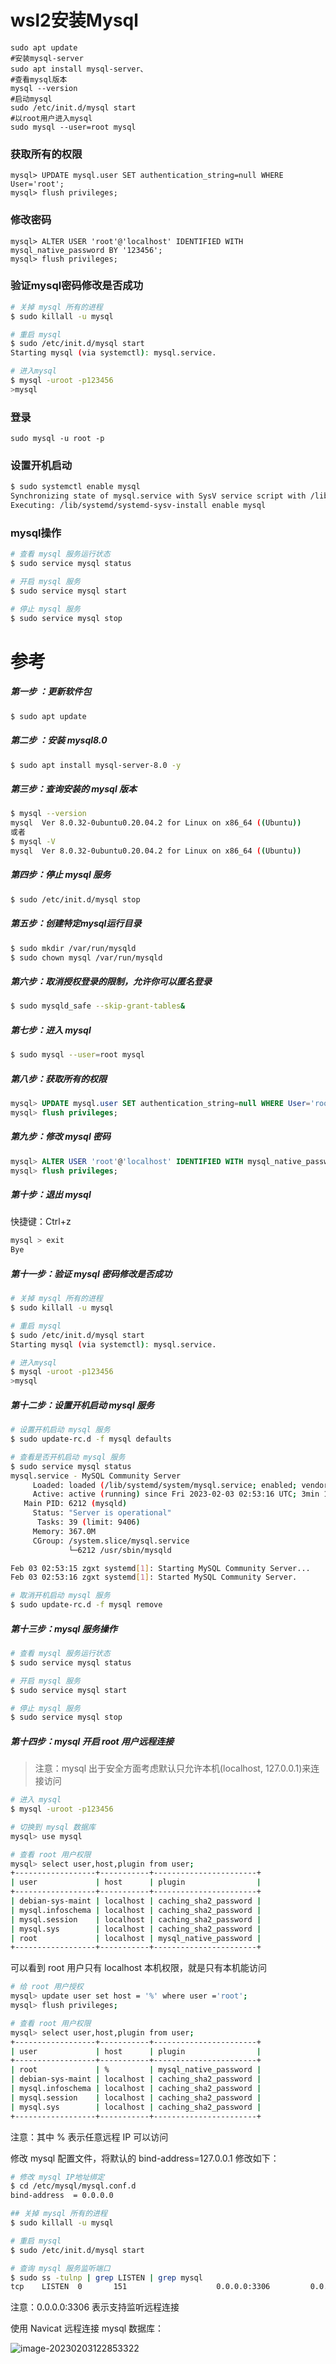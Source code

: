 # wsl2安装Mysql

```shell
sudo apt update
#安装mysql-server
sudo apt install mysql-server、
#查看mysql版本
mysql --version
#启动mysql
sudo /etc/init.d/mysql start
#以root用户进入mysql
sudo mysql --user=root mysql
```
### 获取所有的权限

```mysql
mysql> UPDATE mysql.user SET authentication_string=null WHERE User='root';
mysql> flush privileges; 
```

### 修改密码

```mysql
mysql> ALTER USER 'root'@'localhost' IDENTIFIED WITH mysql_native_password BY '123456';
mysql> flush privileges;
```

### 验证mysql密码修改是否成功

```sh
# 关掉 mysql 所有的进程
$ sudo killall -u mysql

# 重启 mysql
$ sudo /etc/init.d/mysql start
Starting mysql (via systemctl): mysql.service.

# 进入mysql
$ mysql -uroot -p123456
>mysql
```

### 登录

```shell
sudo mysql -u root -p
```

### 设置开机启动

```sh
$ sudo systemctl enable mysql
Synchronizing state of mysql.service with SysV service script with /lib/systemd/systemd-sysv-install.
Executing: /lib/systemd/systemd-sysv-install enable mysql
```

### mysql操作

```sh
# 查看 mysql 服务运行状态
$ sudo service mysql status

# 开启 mysql 服务
$ sudo service mysql start

# 停止 mysql 服务
$ sudo service mysql stop
```



# 参考

##### 第一步 ：更新软件包

```bash
$ sudo apt update 
```

##### 第二步 ：安装 mysql8.0

```bash
$ sudo apt install mysql-server-8.0 -y
```

##### 第三步：查询安装的 mysql 版本

```bash
$ mysql --version
mysql  Ver 8.0.32-0ubuntu0.20.04.2 for Linux on x86_64 ((Ubuntu))
或者
$ mysql -V
mysql  Ver 8.0.32-0ubuntu0.20.04.2 for Linux on x86_64 ((Ubuntu))
```

##### 第四步：停止 mysql 服务

```bash
$ sudo /etc/init.d/mysql stop
```

##### 第五步：创建特定mysql运行目录

```bash
$ sudo mkdir /var/run/mysqld
$ sudo chown mysql /var/run/mysqld
```

##### 第六步：取消授权登录的限制，允许你可以匿名登录

```bash
$ sudo mysqld_safe --skip-grant-tables&
```

##### 第七步：进入 mysql

```bash
$ sudo mysql --user=root mysql
```

##### 第八步：获取所有的权限

```sql
mysql> UPDATE mysql.user SET authentication_string=null WHERE User='root';
mysql> flush privileges; 
```

##### 第九步：修改 mysql 密码

```sql
mysql> ALTER USER 'root'@'localhost' IDENTIFIED WITH mysql_native_password BY '123456';
mysql> flush privileges;
```

##### 第十步：退出 mysql

快捷键：Ctrl+z

```bash
mysql > exit
Bye
```

##### 第十一步：验证 mysql 密码修改是否成功

```bash
# 关掉 mysql 所有的进程
$ sudo killall -u mysql

# 重启 mysql
$ sudo /etc/init.d/mysql start
Starting mysql (via systemctl): mysql.service.

# 进入mysql
$ mysql -uroot -p123456
>mysql
```

##### 第十二步：设置开机启动 mysql 服务

```bash
# 设置开机启动 mysql 服务
$ sudo update-rc.d -f mysql defaults

# 查看是否开机启动 mysql 服务
$ sudo service mysql status
mysql.service - MySQL Community Server
     Loaded: loaded (/lib/systemd/system/mysql.service; enabled; vendor preset: enabled)
     Active: active (running) since Fri 2023-02-03 02:53:16 UTC; 3min 18s ago
   Main PID: 6212 (mysqld)
     Status: "Server is operational"
      Tasks: 39 (limit: 9406)
     Memory: 367.0M
     CGroup: /system.slice/mysql.service
             └─6212 /usr/sbin/mysqld

Feb 03 02:53:15 zgxt systemd[1]: Starting MySQL Community Server...
Feb 03 02:53:16 zgxt systemd[1]: Started MySQL Community Server.

# 取消开机启动 mysql 服务
$ sudo update-rc.d -f mysql remove
```

##### 第十三步：mysql 服务操作

```bash
# 查看 mysql 服务运行状态
$ sudo service mysql status

# 开启 mysql 服务
$ sudo service mysql start

# 停止 mysql 服务
$ sudo service mysql stop
```

##### 第十四步：mysql 开启 root 用户远程连接

> 注意：mysql 出于安全方面考虑默认只允许本机(localhost, 127.0.0.1)来连接访问

```bash
# 进入 mysql
$ mysql -uroot -p123456

# 切换到 mysql 数据库
mysql> use mysql

# 查看 root 用户权限
mysql> select user,host,plugin from user;
+------------------+-----------+-----------------------+
| user             | host      | plugin                |
+------------------+-----------+-----------------------+
| debian-sys-maint | localhost | caching_sha2_password |
| mysql.infoschema | localhost | caching_sha2_password |
| mysql.session    | localhost | caching_sha2_password |
| mysql.sys        | localhost | caching_sha2_password |
| root             | localhost | mysql_native_password |
+------------------+-----------+-----------------------+
```

可以看到 root 用户只有 localhost 本机权限，就是只有本机能访问

```bash
# 给 root 用户授权
mysql> update user set host = '%' where user ='root';
mysql> flush privileges;

# 查看 root 用户权限
mysql> select user,host,plugin from user;
+------------------+-----------+-----------------------+
| user             | host      | plugin                |
+------------------+-----------+-----------------------+
| root             | %         | mysql_native_password |
| debian-sys-maint | localhost | caching_sha2_password |
| mysql.infoschema | localhost | caching_sha2_password |
| mysql.session    | localhost | caching_sha2_password |
| mysql.sys        | localhost | caching_sha2_password |
+------------------+-----------+-----------------------+
```

注意：其中 % 表示任意远程 IP 可以访问

修改 mysql 配置文件，将默认的 bind-address=127.0.0.1 修改如下：

```bash
# 修改 mysql IP地址绑定
$ cd /etc/mysql/mysql.conf.d
bind-address  = 0.0.0.0

## 关掉 mysql 所有的进程
$ sudo killall -u mysql

# 重启 mysql
$ sudo /etc/init.d/mysql start

# 查询 mysql 服务监听端口
$ sudo ss -tulnp | grep LISTEN | grep mysql
tcp    LISTEN  0       151                    0.0.0.0:3306         0.0.0.0:*     users:(("mysqld",pid=9340,fd=23)) 
```

注意：0.0.0.0:3306 表示支持监听远程连接

使用 Navicat 远程连接 mysql 数据库：

![image-20230203122853322](https://gitee.com/binbingg/pic-bed/raw/master/img/image-20230203122853322.png)

